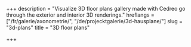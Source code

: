+++
description = "Visualize 3D floor plans gallery made with Cedreo go through the exterior and interior 3D renderings."
hreflangs = ["/fr/galerie/axonometrie/", "/de/projecktgalerie/3d-hausplane/"]
slug = "3d-plans"
title = "3D floor plans"

+++
